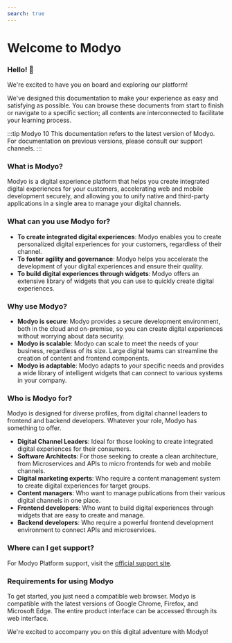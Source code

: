 ```yaml
---
search: true
---
```


# Welcome to Modyo

### Hello! 👋

We're excited to have you on board and exploring our platform!

We've designed this documentation to make your experience as easy and satisfying as possible. You can browse these documents from start to finish or navigate to a specific section; all contents are interconnected to facilitate your learning process.

:::tip Modyo 10
This documentation refers to the latest version of Modyo. For documentation on previous versions, please consult our support channels.
:::

### What is Modyo?

Modyo is a digital experience platform that helps you create integrated digital experiences for your customers, accelerating web and mobile development securely, and allowing you to unify native and third-party applications in a single area to manage your digital channels.

### What can you use Modyo for?

* **To create integrated digital experiences**: Modyo enables you to create personalized digital experiences for your customers, regardless of their channel.
* **To foster agility and governance**: Modyo helps you accelerate the development of your digital experiences and ensure their quality.
* **To build digital experiences through widgets**: Modyo offers an extensive library of widgets that you can use to quickly create digital experiences.

### Why use Modyo?

* **Modyo is secure**: Modyo provides a secure development environment, both in the cloud and on-premise, so you can create digital experiences without worrying about data security.
* **Modyo is scalable**: Modyo can scale to meet the needs of your business, regardless of its size. Large digital teams can streamline the creation of content and frontend components.
* **Modyo is adaptable**: Modyo adapts to your specific needs and provides a wide library of intelligent widgets that can connect to various systems in your company.

### Who is Modyo for?

Modyo is designed for diverse profiles, from digital channel leaders to frontend and backend developers. Whatever your role, Modyo has something to offer.

* **Digital Channel Leaders**: Ideal for those looking to create integrated digital experiences for their consumers.
* **Software Architects**: For those seeking to create a clean architecture, from Microservices and APIs to micro frontends for web and mobile channels.
* **Digital marketing experts**: Who require a content management system to create digital experiences for target groups.
* **Content managers**: Who want to manage publications from their various digital channels in one place.
* **Frontend developers**: Who want to build digital experiences through widgets that are easy to create and manage.
* **Backend developers**: Who require a powerful frontend development environment to connect APIs and microservices.

### Where can I get support?

For Modyo Platform support, visit the [official support site](https://support.modyo.com/hc/en-us).

### Requirements for using Modyo

To get started, you just need a compatible web browser. Modyo is compatible with the latest versions of Google Chrome, Firefox, and Microsoft Edge. The entire product interface can be accessed through its web interface.

We're excited to accompany you on this digital adventure with Modyo!
